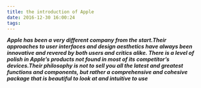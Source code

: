 ```yaml
---
title: the introduction of Apple
date: 2016-12-30 16:00:24
tags:
---
```

***Apple has been a very different company from the start.Their approaches to user interfaces and design aesthetics have always been innovative and revered by both users and critics alike.
There is a level of polish in Apple’s products not found in most of its competitor’s devices.Their philosophy is not to sell you all the latest and greatest functions and components, but rather a comprehensive and cohesive package that is beautiful to look at and intuitive to use***

